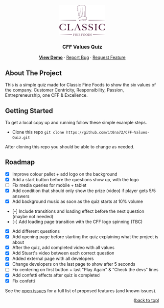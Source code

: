 <!-- ABOUT THE PROJECT -->
<div align="center">
  <a href="https://github.com/it0na72/CFF-Values-Quiz/">
    <img src="/classic-fine-foods-logo-1595507375.png" alt="Logo" width="150" height="100">
  </a>
<h3 align="center">CFF Values Quiz</h3>

<p align="center">
    <a href="https://it0na72.github.io/CFF-Values-Quiz/"><b>View Demo</b></a>
    ·
    <a href="https://github.com/it0na72/CFF-Values-Quiz/issue">Report Bug</a>
    ·
    <a href="https://github.com/it0na72/CFF-Values-Quiz/issue">Request Feature</a>
  </p>
</div>

## About The Project

This is a simple quiz made for Classic Fine Foods to show the six values of the company. Customer Centricity, Responsibility, Passion, Entrepreneurship, one CFF & Excellence.

<!-- GETTING STARTED -->

## Getting Started

To get a local copy up and running follow these simple example steps.

- Clone this repo
  `git clone https://github.com/it0na72/CFF-Values-Quiz.git`

After cloning this repo you should be able to change as needed.

<!-- ROADMAP -->

## Roadmap

- [x] Improve colour pallet + add logo on the background
- [x] Add a start button before the questions show up, with the logo
- [ ] Fix media queries for mobile + tablet
- [x] Add condition that should only show the prize (video) if player gets 5/5 answers
- [x] Add background music as soon as the quiz starts at 10% volume
- [-] Include transitions and loading effect before the next question (maybe not needed)
- [-] Add loading page transition with the CFF logo spinning (TBC)
- [x] Add different questions
- [x] Add opening page before starting the quiz explaining what the project is about
- [x] After the quiz, add completed video with all values
- [x] Add Stuart's video between each correct question
- [x] Added external page with all developers
- [x] Change developers on the last page to show after 5 seconds
- [ ] Fix centering on first button + last "Play Again" & "Check the devs" lines
- [x] Add confetti effects after quiz is completed
- [x] Fix confetti

See the [open issues](https://github.com/it0na72/CFF-Values-Quiz/issue) for a full list of proposed features (and known issues).

<p align="right">(<a href="#readme-top">back to top</a>)</p>
